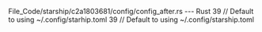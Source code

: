 File_Code/starship/c2a1803681/config/config_after.rs --- Rust
39             // Default to using ~/.config/starhip.toml                                                                                                    39             // Default to using ~/.config/starship.toml

